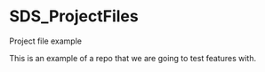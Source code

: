 # SDS_ProjectFiles
Project file example

This is an example of a repo that we are going to test features with.
